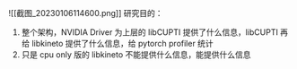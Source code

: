 ![[截图_20230106114600.png]]
研究目的：
1. 整个架构，NVIDIA Driver 为上层的 libCUPTI 提供了什么信息，libCUPTI 再给 libkineto 提供了什么信息，给 pytorch profiler 统计
2. 只是 cpu only 版的 libkineto 不能提供什么信息，能提供什么信息